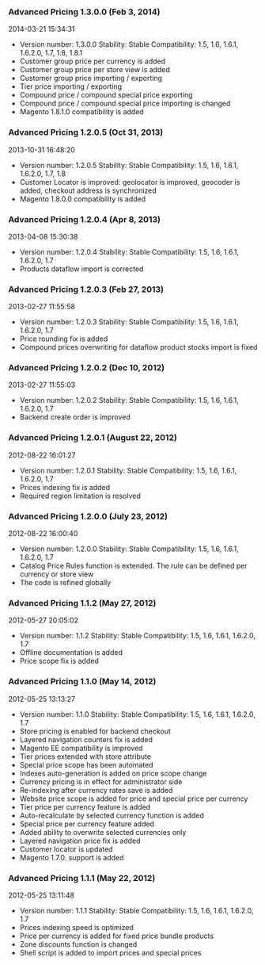 
### Advanced Pricing 1.3.0.0 (Feb 3, 2014)

2014-03-21 15:34:31

 - Version number: 1.3.0.0 Stability: Stable Compatibility: 1.5, 1.6, 1.6.1, 1.6.2.0, 1.7, 1.8, 1.8.1 
 - Customer group price per currency is added
 - Customer group price per store view is added
 - Customer group price importing / exporting
 - Tier price importing / exporting
 - Compound price / compound special price exporting
 - Compound price / compound special price importing is changed
 - Magento 1.8.1.0 compatibility is added

### Advanced Pricing 1.2.0.5 (Oct 31, 2013)

2013-10-31 16:48:20

 - Version number: 1.2.0.5 Stability: Stable Compatibility: 1.5, 1.6, 1.6.1, 1.6.2.0, 1.7, 1.8 
 - Customer Locator is improved: geolocator is improved, geocoder is added, checkout address is synchronized
 - Magento 1.8.0.0 compatibility is added

### Advanced Pricing 1.2.0.4 (Apr 8, 2013)

2013-04-08 15:30:38

 - Version number: 1.2.0.4 Stability: Stable Compatibility: 1.5, 1.6, 1.6.1, 1.6.2.0, 1.7 
 - Products dataflow import is corrected

### Advanced Pricing 1.2.0.3 (Feb 27, 2013)

2013-02-27 11:55:58

 - Version number: 1.2.0.3 Stability: Stable Compatibility: 1.5, 1.6, 1.6.1, 1.6.2.0, 1.7 
 - Price rounding fix is added
 - Compound prices overwriting for dataflow product stocks import is fixed

### Advanced Pricing 1.2.0.2 (Dec 10, 2012)

2013-02-27 11:55:03

 - Version number: 1.2.0.2 Stability: Stable Compatibility: 1.5, 1.6, 1.6.1, 1.6.2.0, 1.7 
 - Backend create order is improved


### Advanced Pricing 1.2.0.1 (August 22, 2012)

2012-08-22 16:01:27

 - Version number: 1.2.0.1 Stability: Stable Compatibility: 1.5, 1.6, 1.6.1, 1.6.2.0, 1.7 
 - Prices indexing fix is added
 - Required region limitation is resolved

### Advanced Pricing 1.2.0.0 (July 23, 2012)

2012-08-22 16:00:40

 - Version number: 1.2.0.0 Stability: Stable Compatibility: 1.5, 1.6, 1.6.1, 1.6.2.0, 1.7 
 - Catalog Price Rules function is extended. The rule can be defined per currency or store view
 - The code is refined globally

### Advanced Pricing 1.1.2 (May 27, 2012)

2012-05-27 20:05:02

 - Version number: 1.1.2 Stability: Stable Compatibility: 1.5, 1.6, 1.6.1, 1.6.2.0, 1.7
 - Offline documentation is added
 - Price scope fix is added

### Advanced Pricing 1.1.0 (May 14, 2012)

2012-05-25 13:13:27

 - Version number: 1.1.0 Stability: Stable Compatibility: 1.5, 1.6, 1.6.1, 1.6.2.0, 1.7 
 - Store pricing is enabled for backend checkout
 - Layered navigation counters fix is added
 - Magento EE compatibility is improved
 - Tier prices extended with store attribute
 - Special price scope has been automated
 - Indexes auto-generation is added on price scope change
 - Currency pricing is in effect for administrator side
 - Re-indexing after currency rates save is added
 - Website price scope is added for price and special price per currency
 - Tier price per currency feature is added
 - Auto-recalculate by selected currency function is added
 - Special price per currency feature added
 - Added ability to overwrite selected currencies only
 - Layered navigation price fix is added
 - Customer locator is updated
 - Magento 1.7.0. support is added

### Advanced Pricing 1.1.1 (May 22, 2012)

2012-05-25 13:11:48

 - Version number: 1.1.1 Stability: Stable Compatibility: 1.5, 1.6, 1.6.1, 1.6.2.0, 1.7 
 - Prices indexing speed is optimized
 - Price per currency is added for fixed price bundle products
 - Zone discounts function is changed
 - Shell script is added to import prices and special prices

